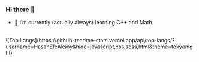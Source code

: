 ### Hi there 👋
- 🌱 I’m currently (actually always) learning C++ and Math.
<br>
![Top Langs](https://github-readme-stats.vercel.app/api/top-langs/?username=HasanEfeAksoy&hide=javascript,css,scss,html&theme=tokyonight)


<!--
**HasanEfeAksoy/HasanEfeAksoy** is a ✨ _special_ ✨ repository because its `README.md` (this file) appears on your GitHub profile.

Here are some ideas to get you started:

- 🔭 I’m currently working on ...
- 🌱 I’m currently learning ...
- 👯 I’m looking to collaborate on ...
- 🤔 I’m looking for help with ...
- 💬 Ask me about ...
- 📫 How to reach me: ...
- 😄 Pronouns: ...
- ⚡ Fun fact: ...
-->
